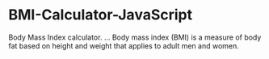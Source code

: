 # BMI-Calculator-JavaScript
Body Mass Index calculator. ... Body mass index (BMI) is a measure of body fat based on height and weight that applies to adult men and women.

